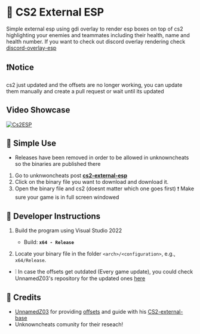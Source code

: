 # 🎡 CS2 External ESP

Simple external esp using gdi overlay to render esp boxes on top of cs2 highlighting your enemies and teammates including their health, name and health number. If you want to check out discord overlay rendering check [discord-overlay-esp](https://github.com/IMXNOOBX/cs2-external-esp/tree/discord-overlay)

## ❗️Notice

cs2 just updated and the offsets are no longer working, you can update them manually and create a pull request or wait until its updated

## Video Showcase

[![Cs2ESP](https://cdn.discordapp.com/attachments/903283950267564094/1148569148318822461/image.png)](https://youtu.be/SV_lddIxQ5w)
## 🌳 Simple Use

* Releases have been removed in order to be allowed in unknowncheats so the binaries are published there
1. Go to unknwoncheats post [**cs2-external-esp**](https://www.unknowncheats.me/forum/counter-strike-2-a/600259-cs2-external-esp.html)
2. Click on the binary file you want to download and download it.
3. Open the binary file and cs2 (doesnt matter which one goes first)
❗ Make sure your game is in full screen windowed

## 📘 Developer Instructions

1. Build the program using Visual Studio 2022
	- Build: **`x64 - Release`**

2. Locate your binary file in the folder `<arch>/<configuration>`, e.g., `x64/Release`.

* ❕ In case the offsets get outdated (Every game update), you could check UnnamedZ03's repository for the updated ones [here](https://github.com/UnnamedZ03/CS2-external-base/blob/58466cd7feba2fbcf5ab49b0dbbdc7bcd6d7df58/source/CSSPlayer.hpp#L3-L15)

## 💫 Credits

* [UnnamedZ03](https://github.com/UnnamedZ03) for providing [offsets](https://www.unknowncheats.me/forum/3846642-post734.html) and guide with his [CS2-external-base](https://github.com/UnnamedZ03/CS2-external-base)
* Unknowncheats comunity for their reseach!
